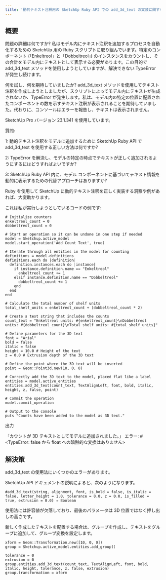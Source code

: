 ```yaml
---
title: '動的テキスト注釈用の SketchUp Ruby API での add_3d_text の実装に関する問題'
---
```


## 概要
問題の詳細は何ですか?
私はモデル内にテキスト注釈を追加するプロセスを自動化するための SketchUp 用の Ruby スクリプトに取り組んでいます。特定のコンポーネント (「Enkeltreol」と「Dobbeltreol」) のインスタンスをカウントし、その合計をモデル内にテキストとして表示する必要があります。この目的で add_3d_text メソッドを使用しようとしていますが、解決できない TypeError が発生し続けます。

何を試し、何を期待していましたか?
add_3d_text メソッドを使用してテキスト注釈を作成しようとしましたが、スクリプトによってモデル内にテキストが生成されないか、TypeError が発生します。私は、モデル内の特定の位置に配置されたコンポーネントの数を示すテキスト注釈が表示されることを期待していました。代わりに、コンソールはエラーを報告し、テキストは表示されません。

SketchUp Pro バージョン 23.1.341 を使用しています。

質問:

1: 動的テキスト注釈をモデルに追加するために SketchUp Ruby API で add_3d_text を使用する正しい方法は何ですか?

2: TypeError を解決し、モデルの特定の時点でテキストが正しく追加されるようにするにはどうすればよいですか?

3: SketchUp Ruby API 内に、モデル コンポーネントに基づいてテキスト情報を動的に表示するための代替アプローチはありますか?

Ruby を使用して SketchUp に動的テキスト注釈を正しく実装する洞察や例があれば、大変助かります。

これは私が実行しようとしているコードの例です:

```
# Initialize counters
enkeltreol_count = 0
dobbeltreol_count = 0

# Start an operation so it can be undone in one step if needed
model = Sketchup.active_model
model.start_operation('Add Count Text', true)

# Iterate through all entities in the model for counting
definitions = model.definitions
definitions.each do |definition|
  definition.instances.each do |instance|
    if instance.definition.name == "Enkeltreol"
      enkeltreol_count += 1
    elsif instance.definition.name == "Dobbeltreol"
      dobbeltreol_count += 1
    end
  end
end

# Calculate the total number of shelf units
total_shelf_units = enkeltreol_count + (dobbeltreol_count * 2)

# Create a text string that includes the counts
count_text = "Enkeltreol units: #{enkeltreol_count}\nDobbeltreol units: #{dobbeltreol_count}\nTotal shelf units: #{total_shelf_units}"

# Define parameters for the 3D text
font = "Arial"
bold = false
italic = false
height = 10.0 # Height of the text
z = 0.0 # Extrusion depth of the 3D text

# Define the point where the 3D text will be inserted
point = Geom::Point3d.new(10, 0, 0)

# Correctly add the 3D text to the model, placed flat like a label
entities = model.active_entities
entities.add_3d_text(count_text, TextAlignLeft, font, bold, italic, height, z, false, point)

# Commit the operation
model.commit_operation

# Output to the console
puts "Counts have been added to the model as 3D text."

```
出力

「カウントが 3D テキストとしてモデルに追加されました。」
エラー: #<TypeError: false から float への暗黙的な変換はありません>

## 解決策
add_3d_text の使用法にいくつかのエラーがあります。

SketchUp API ドキュメントの説明によると、次のようになります。

```
#add_3d_text(string, alignment, font, is_bold = false, is_italic = false, letter_height = 1.0, tolerance = 0.0, z = 0.0, is_filled = true, extrusion = 0.0) ⇒ Boolean

```
使用法には許容値が欠落しており、最後のパラメータは 3D 位置ではなく押し出しの高さです。

新しく作成したテキストを配置する場合は、グループを作成し、テキストをグループに追加して、グループ変換を設定します。

```
xform = Geom::Transformation.new([10, 0, 0])
group = Sketchup.active_model.entities.add_group()

tolerance = 0
extrusion = 0
group.entities.add_3d_text(count_text, TextAlignLeft, font, bold, italic, height, tolerance, z, false, extrusion)
group.transformation = xform

```
